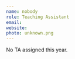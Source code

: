 ```yaml
---
name: nobody
role: Teaching Assistant
email: 
website: 
photo: unknown.png
---
```


No TA assigned this year.
